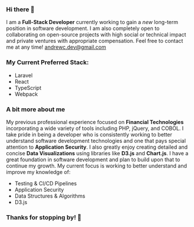 <!--
**RobTables/RobTables** is a ✨ _special_ ✨ repository because its `README.md` (this file) appears on your GitHub profile.

Here are some ideas to get you started:

- 🔭 I’m currently working on ...
- 🌱 I’m currently learning ...
- 👯 I’m looking to collaborate on ...
- 🤔 I’m looking for help with ...
- 💬 Ask me about ...
- 📫 How to reach me: ...
- 😄 Pronouns: ...
- ⚡ Fun fact: ...
-->
### Hi there 👋

I am a **Full-Stack Developer** currently working to gain a *new* long-term position in software development. I am also completely open to collaborating on open-source projects with high social or technical impact and private ventures with appropriate compensation. Feel free to contact me at any time! [andrewc.dev@gmail.com](andrewc.dev@gmail.com)

### My Current Preferred Stack:
- Laravel
- React
- TypeScript
- Webpack


### A bit more about me
My previous professional experience focused on **Financial Technologies** incorporating a wide variety of tools including PHP, jQuery, and COBOL. I take pride in being a developer who is consistently working to better understand software development technologies and one that pays special attention to **Application Security**. I also greatly enjoy creating detailed and concise **Data Visualizations** using libraries like **D3.js** and **Chart.js**. I have a great foundation in software development and plan to build upon that to continue my growth. My current focus is working to better understand and improve my knowledge of:

- Testing & CI/CD Pipelines
- Application Security
- Data Structures & Algorithms
- D3.js


### Thanks for stopping by! 👋





